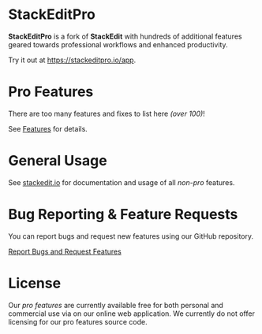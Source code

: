 # StackEditPro

**StackEditPro** is a fork of **StackEdit** with hundreds of additional features geared towards professional workflows and enhanced productivity.

Try it out at https://stackeditpro.io/app.

# Pro Features
There are too many features and fixes  to list here *(over 100)*! 

See [Features](Features.md) for details.

# General Usage
 See <a href='https://stackedit.io' target='_blank'>stackedit.io</a> for documentation and usage of all *non-pro* features.

# Bug Reporting & Feature Requests
You can report bugs and request new features using our GitHub repository.

[Report Bugs and Request Features](https://github.com/Flamenco/stackeditpro/issues)

# License
Our *pro features* are currently available free for both personal and commercial use via on our online web application.  We currently do not offer licensing for our pro features source code.
<!--stackedit_data:
eyJoaXN0b3J5IjpbLTIwODI2MTc1ODAsLTExNjkzOTgzNDgsMT
cwODMzODMwMywtOTMzOTA1ODkwLDIxMzk1MDI4MTQsODIwMjE3
MzkxLDEzOTQ1NTkzNDMsLTE2NzA0MTk2MjEsLTgyOTg3NjE2MS
wxMTEwMzY2Mjk3LDk3ODI4NjM0OCwtMTY5MDI5MjYxNCwtMTIx
MTUwMjAxNCwxMDU1MzExNTQwLDEyMjkyMTY5NzEsMTczNDQxNT
g3Nyw0MjcyMzA2NjEsMjE0MjEzNzczNywtMjEzOTU2NDk5N119

-->